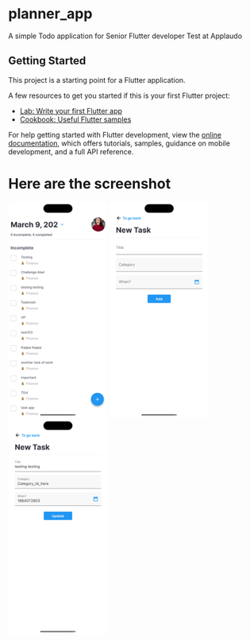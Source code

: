 # planner_app

A simple Todo application for Senior Flutter developer Test at Applaudo
## Getting Started

This project is a starting point for a Flutter application.

A few resources to get you started if this is your first Flutter project:

- [Lab: Write your first Flutter app](https://docs.flutter.dev/get-started/codelab)
- [Cookbook: Useful Flutter samples](https://docs.flutter.dev/cookbook)

For help getting started with Flutter development, view the
[online documentation](https://docs.flutter.dev/), which offers tutorials,
samples, guidance on mobile development, and a full API reference.



# Here are the screenshot

<img src = "/assets/screen1.png" width ="200" /> <img src = "/assets/screen2.png" width ="200" /><img src = "/assets/screen4.png" width ="200" />